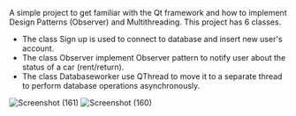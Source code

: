 A simple project to get familiar with the Qt framework and how to implement Design Patterns (Observer) and Multithreading.
This project has 6 classes.
 * The class Sign up is used to connect to database and insert new user's account.
 * The class Observer implement Observer pattern to notify user about the status of a car (rent/return).
 * The class Databaseworker use QThread to move it to a separate thread to perform database operations asynchronously.


![Screenshot (161)](https://github.com/LacThienPrime/Car_Rental_System/assets/135090328/db70fd39-d8fb-4066-9371-4bedefe9d092)
![Screenshot (160)](https://github.com/LacThienPrime/Car_Rental_System/assets/135090328/50f397ec-be9b-4b4e-bcb6-10208101c598)

